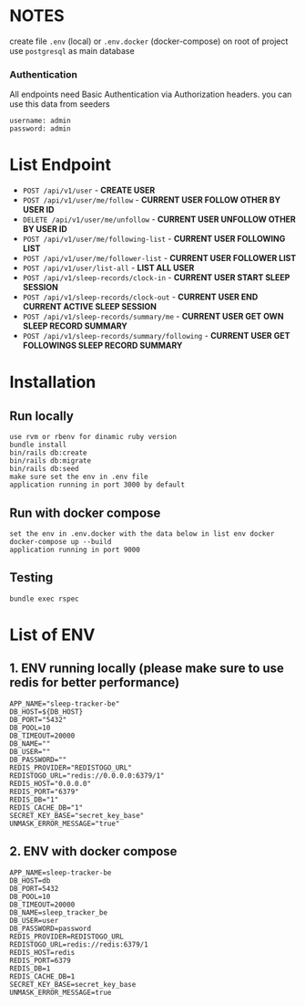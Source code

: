 # NOTES

create file `.env` (local) or `.env.docker` (docker-compose) on root of project
use `postgresql` as main database

### Authentication
All endpoints need Basic Authentication via Authorization headers. you can use this data from seeders
```
username: admin
password: admin
```

# List Endpoint
- `POST /api/v1/user` - **CREATE USER**
- `POST /api/v1/user/me/follow` - **CURRENT USER FOLLOW OTHER BY USER ID**
- `DELETE /api/v1/user/me/unfollow` - **CURRENT USER UNFOLLOW OTHER BY USER ID**
- `POST /api/v1/user/me/following-list` -  **CURRENT USER FOLLOWING LIST**
- `POST /api/v1/user/me/follower-list` - **CURRENT USER FOLLOWER LIST**
- `POST /api/v1/user/list-all` - **LIST ALL USER**
- `POST /api/v1/sleep-records/clock-in` - **CURRENT USER START SLEEP SESSION**
- `POST /api/v1/sleep-records/clock-out` - **CURRENT USER END CURRENT ACTIVE SLEEP SESSION**
- `POST /api/v1/sleep-records/summary/me` - **CURRENT USER GET OWN SLEEP RECORD SUMMARY**
- `POST /api/v1/sleep-records/summary/following` - **CURRENT USER GET FOLLOWINGS SLEEP RECORD SUMMARY**

# Installation
## Run locally
```
use rvm or rbenv for dinamic ruby version
bundle install
bin/rails db:create
bin/rails db:migrate
bin/rails db:seed
make sure set the env in .env file
application running in port 3000 by default
```
## Run with docker compose
```
set the env in .env.docker with the data below in list env docker
docker-compose up --build
application running in port 9000
```
## Testing
```
bundle exec rspec
```

# List of ENV
## 1. ENV running locally (please make sure to use redis for better performance)
```
APP_NAME="sleep-tracker-be"
DB_HOST=${DB_HOST}
DB_PORT="5432"
DB_POOL=10
DB_TIMEOUT=20000
DB_NAME=""
DB_USER=""
DB_PASSWORD=""
REDIS_PROVIDER="REDISTOGO_URL"
REDISTOGO_URL="redis://0.0.0.0:6379/1"
REDIS_HOST="0.0.0.0"
REDIS_PORT="6379"
REDIS_DB="1"
REDIS_CACHE_DB="1"
SECRET_KEY_BASE="secret_key_base"
UNMASK_ERROR_MESSAGE="true"
```

## 2. ENV with docker compose
```
APP_NAME=sleep-tracker-be
DB_HOST=db
DB_PORT=5432
DB_POOL=10
DB_TIMEOUT=20000
DB_NAME=sleep_tracker_be
DB_USER=user
DB_PASSWORD=password
REDIS_PROVIDER=REDISTOGO_URL
REDISTOGO_URL=redis://redis:6379/1
REDIS_HOST=redis
REDIS_PORT=6379
REDIS_DB=1
REDIS_CACHE_DB=1
SECRET_KEY_BASE=secret_key_base
UNMASK_ERROR_MESSAGE=true
```
